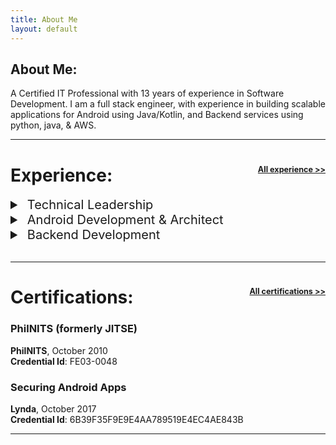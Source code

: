 ```yaml
---
title: About Me
layout: default
---
```


## About Me:

A Certified IT Professional with 13 years of experience in Software Development. I am a full stack engineer, with
experience in building scalable applications for Android using Java/Kotlin, and Backend services using python, java, &
AWS.

---
<h1 id="myAnchor">Experience:
<span style="float: right"><a style="font-size:45%;" href="/experience" aria-hidden="true">All experience >></a></span>
</h1>

<div class="card">
    <details>
      <summary style="font-size:20px">&nbsp;Technical Leadership</summary>
        <div style="margin-top:10px; margin-left:10px">
            <h3>Samsung Electronics</h3>
            <p>June 2012 - Dec 2013<br></p>
        </div>
        <div style="margin-top:10px; margin-left:10px">
            <h3>Hey You/BeatheQ</h3>
            <p>Jan 2014 - July 2016<br></p>
        </div>
    </details>
</div>

<div class="card"><details>
      <summary style="font-size:20px"> &nbsp;Android Development & Architect </summary>
    <div style="margin-top:10px; margin-left:10px">
        <h3>Zeps/Sendwave</h3>
        <p><b>Senior Software Engineer, </b>October 2022 - Present<br></p>
    </div>
    <div style="margin-top:10px; margin-left:10px">
        <h3>Asurion</h3>
        <p><b>Senior Software Engineer, </b>Aug 2016 - October 2022</p>
    </div>
    <div style="margin-top:10px; margin-left:10px">
        <h3>Hey You / BeatTheQ, Posse</h3>
        <p><b>Lead Software Engineer, </b>Jan 2014 - July 2016<br>
        </p>
    </div>
    <div style="margin-top:10px; margin-left:10px">
        <h3>Samsung Electronics</h3>
        <p><b>Technical Lead, </b>June 2012 - Dec 2013<br> </p>
    </div>
    </details>
</div>


<div class="card">
    <details>
      <summary style="font-size:20px">&nbsp;Backend Development </summary>
        <div style="margin-top:10px; margin-left:10px">
            <h3>Asurion</h3>
            <p><b>Senior Software Engineer, </b>Aug 2016 - October 2022</p>
        </div>
    </details>
</div>



<br>


---

<h1 id="myAnchor">Certifications:
<span style="float: right"><a style="font-size:45%;" href="/certifications" aria-hidden="true">All certifications >></a></span>
</h1>

<div class="card">
  <h3>PhilNITS (formerly JITSE)</h3>
  <p><b>PhilNITS</b>, October 2010<br>
  <b>Credential Id</b>: FE03-0048</p>
  <a href="https://www.philnits.org/passers201505.html#Oct242010FE"><span class="card-link-spanner"></span></a>
</div>

<div class="card">
  <h3>Securing Android Apps</h3>
  <p><b>Lynda</b>, October 2017<br>
  <b>Credential Id</b>: 6B39F35F9E9E4AA789519E4EC4AE843B</p>
  <a href="http://www.lynda.com/Android-tutorials/Securing-Android-Apps/614303-2.html"><span class="card-link-spanner"></span></a>
</div>

---
